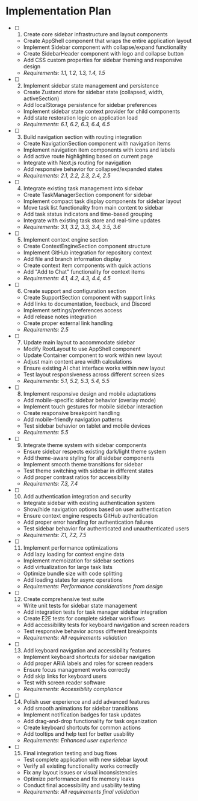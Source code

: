 # Implementation Plan

- [ ] 1. Create core sidebar infrastructure and layout components
  - Create AppShell component that wraps the entire application layout
  - Implement Sidebar component with collapse/expand functionality
  - Create SidebarHeader component with logo and collapse button
  - Add CSS custom properties for sidebar theming and responsive design
  - _Requirements: 1.1, 1.2, 1.3, 1.4, 1.5_

- [ ] 2. Implement sidebar state management and persistence
  - Create Zustand store for sidebar state (collapsed, width, activeSection)
  - Add localStorage persistence for sidebar preferences
  - Implement sidebar state context provider for child components
  - Add state restoration logic on application load
  - _Requirements: 6.1, 6.2, 6.3, 6.4, 6.5_

- [ ] 3. Build navigation section with routing integration
  - Create NavigationSection component with navigation items
  - Implement navigation item components with icons and labels
  - Add active route highlighting based on current page
  - Integrate with Next.js routing for navigation
  - Add responsive behavior for collapsed/expanded states
  - _Requirements: 2.1, 2.2, 2.3, 2.4, 2.5_

- [ ] 4. Integrate existing task management into sidebar
  - Create TaskManagerSection component for sidebar
  - Implement compact task display components for sidebar layout
  - Move task list functionality from main content to sidebar
  - Add task status indicators and time-based grouping
  - Integrate with existing task store and real-time updates
  - _Requirements: 3.1, 3.2, 3.3, 3.4, 3.5, 3.6_

- [ ] 5. Implement context engine section
  - Create ContextEngineSection component structure
  - Implement GitHub integration for repository context
  - Add file and branch information display
  - Create context item components with quick actions
  - Add "Add to Chat" functionality for context items
  - _Requirements: 4.1, 4.2, 4.3, 4.4, 4.5_

- [ ] 6. Create support and configuration section
  - Create SupportSection component with support links
  - Add links to documentation, feedback, and Discord
  - Implement settings/preferences access
  - Add release notes integration
  - Create proper external link handling
  - _Requirements: 2.5_

- [ ] 7. Update main layout to accommodate sidebar
  - Modify RootLayout to use AppShell component
  - Update Container component to work within new layout
  - Adjust main content area width calculations
  - Ensure existing AI chat interface works within new layout
  - Test layout responsiveness across different screen sizes
  - _Requirements: 5.1, 5.2, 5.3, 5.4, 5.5_

- [ ] 8. Implement responsive design and mobile adaptations
  - Add mobile-specific sidebar behavior (overlay mode)
  - Implement touch gestures for mobile sidebar interaction
  - Create responsive breakpoint handling
  - Add mobile-friendly navigation patterns
  - Test sidebar behavior on tablet and mobile devices
  - _Requirements: 5.5_

- [ ] 9. Integrate theme system with sidebar components
  - Ensure sidebar respects existing dark/light theme system
  - Add theme-aware styling for all sidebar components
  - Implement smooth theme transitions for sidebar
  - Test theme switching with sidebar in different states
  - Add proper contrast ratios for accessibility
  - _Requirements: 7.3, 7.4_

- [ ] 10. Add authentication integration and security
  - Integrate sidebar with existing authentication system
  - Show/hide navigation options based on user authentication
  - Ensure context engine respects GitHub authentication
  - Add proper error handling for authentication failures
  - Test sidebar behavior for authenticated and unauthenticated users
  - _Requirements: 7.1, 7.2, 7.5_

- [ ] 11. Implement performance optimizations
  - Add lazy loading for context engine data
  - Implement memoization for sidebar sections
  - Add virtualization for large task lists
  - Optimize bundle size with code splitting
  - Add loading states for async operations
  - _Requirements: Performance considerations from design_

- [ ] 12. Create comprehensive test suite
  - Write unit tests for sidebar state management
  - Add integration tests for task manager sidebar integration
  - Create E2E tests for complete sidebar workflows
  - Add accessibility tests for keyboard navigation and screen readers
  - Test responsive behavior across different breakpoints
  - _Requirements: All requirements validation_

- [ ] 13. Add keyboard navigation and accessibility features
  - Implement keyboard shortcuts for sidebar navigation
  - Add proper ARIA labels and roles for screen readers
  - Ensure focus management works correctly
  - Add skip links for keyboard users
  - Test with screen reader software
  - _Requirements: Accessibility compliance_

- [ ] 14. Polish user experience and add advanced features
  - Add smooth animations for sidebar transitions
  - Implement notification badges for task updates
  - Add drag-and-drop functionality for task organization
  - Create keyboard shortcuts for common actions
  - Add tooltips and help text for better usability
  - _Requirements: Enhanced user experience_

- [ ] 15. Final integration testing and bug fixes
  - Test complete application with new sidebar layout
  - Verify all existing functionality works correctly
  - Fix any layout issues or visual inconsistencies
  - Optimize performance and fix memory leaks
  - Conduct final accessibility and usability testing
  - _Requirements: All requirements final validation_